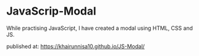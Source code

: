# JavaScrip-Modal

While practising JavaScript, I have created a modal using HTML, CSS and JS.

published at: https://khairunnisa10.github.io/JS-Modal/
